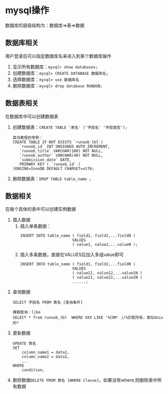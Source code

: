 # mysql操作  
数据库的层级结构为：数据库=>表=>数据
## 数据库相关  
用户登录后可以指定数据库名来进入到某个数据库操作  
1. 显示所有数据库：`mysql> show databases;`  
2. 创建数据库：`mysql> CREATE DATABASE 数据库名;`  
3. 选择数据库：`mysql> use 数据库名`  
4. 删除数据库：`mysql> drop database RUNOOB;`  
## 数据表相关  
在数据库中可以创建数据表  
1. 创建数据表：`CREATE TABLE '表名' ('字段名' '字段类型');`  
   ```
   菜鸟教程的举例：
   CREATE TABLE IF NOT EXISTS `runoob_tbl`(
      `runoob_id` INT UNSIGNED AUTO_INCREMENT,
      `runoob_title` VARCHAR(100) NOT NULL,
      `runoob_author` VARCHAR(40) NOT NULL,
      `submission_date` DATE,
      PRIMARY KEY ( `runoob_id` )
   )ENGINE=InnoDB DEFAULT CHARSET=utf8;
   ```  
2. 删除数据表：`DROP TABLE table_name ;`  
## 数据相关  
在每个具体的表中可以创建实例数据  
1. 插入数据  
   1. 插入单条数据：  
       ```  
       INSERT INTO table_name ( field1, field2,...fieldN )
                              VALUES
                              ( value1, value2,...valueN );
       ```
   2. 插入多条数据，直接在VALUES后加入多组value即可  
       ```  
       INSERT INTO table_name ( field1, field2,...fieldN )
                              VALUES
                              ( value11, value12,...value1N )
                              ( value21, value22,...value2N )
                              ......;
       ```  
2. 查询数据  
   ```
   SELECT 字段名 FROM 表名 [查询条件]
   
   模糊查询：like
   SELECT * from runoob_tbl  WHERE XXX LIKE '%COM' //%匹配所有，类似Unix的*
   ```  
3. 更新数据  
    ```
    UPDATE 表名 
    SET 
        column_name1 = data1,
        column_name2 = data2,
        ...
    WHERE
        condition;
    ```  
4. 删除数据`DELETE FROM 表名 [WHERE Clause]`，如果没有where,则删除表中所有数据  